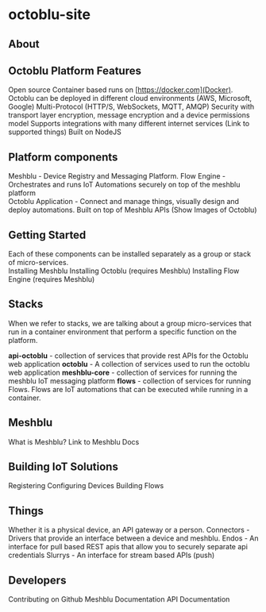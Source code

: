 # octoblu-site

## About
## Octoblu Platform Features
 Open source
 Container based runs on [https://docker.com](Docker). Octoblu can be deployed in different
 cloud environments (AWS, Microsoft, Google)
 Multi-Protocol (HTTP/S, WebSockets, MQTT, AMQP)
 Security with transport layer encryption, message encryption and a device permissions model
 Supports integrations with many different internet services (Link to supported things)
 Built on NodeJS

## Platform components

Meshblu - Device Registry and Messaging Platform.
Flow Engine - Orchestrates and runs IoT Automations securely on top of the meshblu platform  
Octoblu Application - Connect and manage things, visually design and deploy automations. Built on top of Meshblu APIs
(Show Images of Octoblu)


## Getting Started
Each of these components can be installed separately as  a group or stack of micro-services.  
Installing Meshblu
Installing Octoblu (requires Meshblu)
Installing Flow Engine (requires Meshblu)

## Stacks

When we refer to stacks, we are talking about a group micro-services that run in a container environment that perform a specific function on the platform.

__api-octoblu__ - collection of services that provide rest APIs for the Octoblu web application
__octoblu__ - A collection of services used to run the octoblu web application
__meshblu-core__ - collection of services for running the meshblu IoT messaging platform
__flows__ - collection of services for running Flows. Flows are IoT automations that can be executed while running in a container.


## Meshblu

What is Meshblu?
Link to Meshblu Docs

## Building IoT Solutions
Registering
Configuring Devices
Building Flows

## Things
Whether it is a physical device, an API gateway or a person.
Connectors - Drivers that provide an interface between a device and meshblu.
Endos - An interface for pull based REST apis that allow you to securely separate api credentials <Provide Links>
Slurrys - An interface for stream based APIs (push)  <Provide Links>


## Developers
Contributing on Github
Meshblu Documentation
API Documentation
